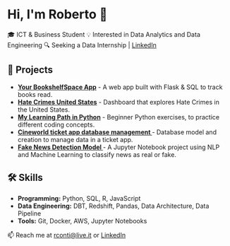# Hi, I'm Roberto 👋
🎓 ICT & Business Student 
💡 Interested in Data Analytics and Data Engineering
🔍 Seeking a Data Internship | [LinkedIn](https://www.linkedin.com/in/roberto-conti-030315119/)

## 📌 Projects
- **[Your BookshelfSpace App](https://github.com/robyZcop/your-bookshelf-space)** - A web app built with Flask & SQL to track books read.
- **[Hate Crimes United States](https://github.com/robyZcop/hate-crimes-us)** - Dashboard that explores Hate Crimes in the United States.
- **[My Learning Path in Python](https://github.com/robyZcop/python-learning)** - Beginner Python exercises, to practice different coding concepts.
- **[Cineworld ticket app database management ](https://github.com/robyZcop/cineworld-ticket-app)** - Database model and creation to manage data in a ticket app.
- **[Fake News Detection Model ](https://github.com/robyZcop/fake_news_prediction)** - A Jupyter Notebook project using NLP and Machine Learning to classify news as real or fake.

## 🛠 Skills
- **Programming:** Python, SQL, R, JavaScript 
- **Data Engineering:** DBT, Redshift, Pandas, Data Architecture, Data Pipeline
- **Tools:** Git, Docker, AWS, Jupyter Notebooks

📫 Reach me at rconti@live.it or [LinkedIn](https://www.linkedin.com/in/roberto-conti-030315119/)
